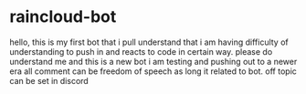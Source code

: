 # raincloud-bot
hello, this is my first bot that i pull
understand that i am having difficulty of understanding to push in and reacts to code in certain way.
please do understand me and this is a new bot i am testing and pushing out to a newer era
all comment can be freedom of speech as long it related to bot. off topic can be set in discord
